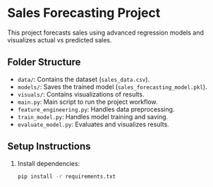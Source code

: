 

# Sales Forecasting Project

This project forecasts sales using advanced regression models and visualizes actual vs predicted sales.

## Folder Structure
- `data/`: Contains the dataset (`sales_data.csv`).
- `models/`: Saves the trained model (`sales_forecasting_model.pkl`).
- `visuals/`: Contains visualizations of results.
- `main.py`: Main script to run the project workflow.
- `feature_engineering.py`: Handles data preprocessing.
- `train_model.py`: Handles model training and saving.
- `evaluate_model.py`: Evaluates and visualizes results.

## Setup Instructions
1. Install dependencies:
   ```bash
   pip install -r requirements.txt

